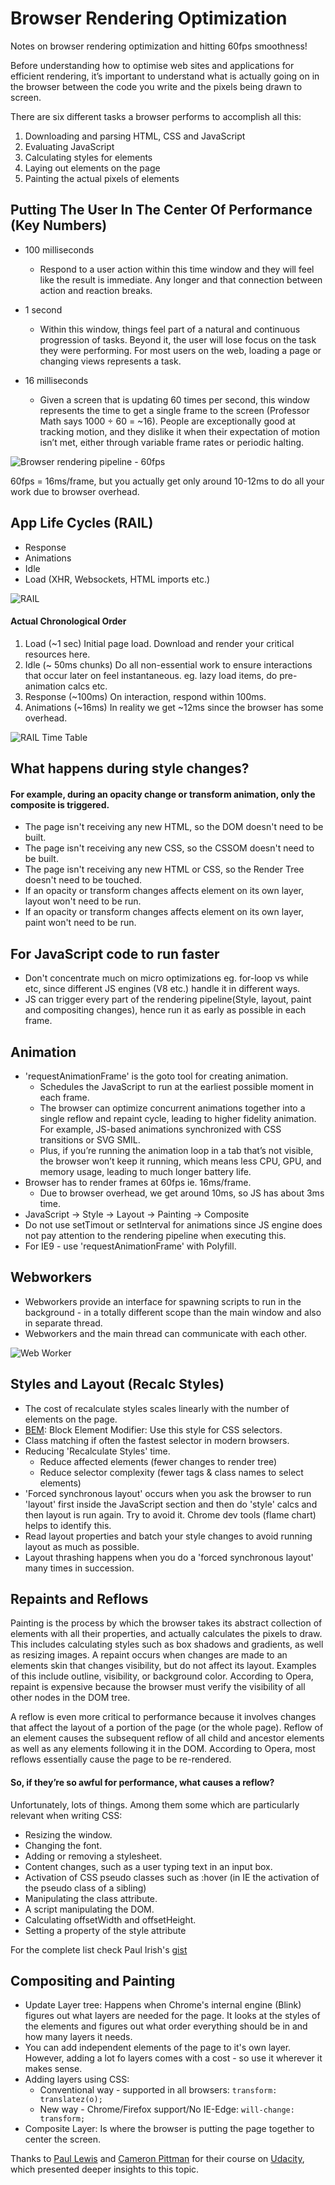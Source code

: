 # Browser Rendering Optimization
Notes on browser rendering optimization and hitting 60fps smoothness!

Before understanding how to optimise web sites and applications for efficient rendering, it’s important to understand what is actually going on in the browser between the code you write and the pixels being drawn to screen. 

There are six different tasks a browser performs to accomplish all this:

1. Downloading and parsing HTML, CSS and JavaScript
2. Evaluating JavaScript
3. Calculating styles for elements
4. Laying out elements on the page
5. Painting the actual pixels of elements

## Putting The User In The Center Of Performance (Key Numbers)

 * 100 milliseconds
    * Respond to a user action within this time window and they will feel like the result is immediate. Any longer and that connection between action and reaction breaks.

 * 1 second
    * Within this window, things feel part of a natural and continuous progression of tasks. Beyond it, the user will lose focus on the task they were performing. For most users on the web, loading a page or changing views represents a task.

 * 16 milliseconds
    * Given a screen that is updating 60 times per second, this window represents the time to get a single frame to the screen (Professor Math says 1000 ÷ 60 = ~16). People are exceptionally good at tracking motion, and they dislike it when their expectation of motion isn’t met, either through variable frame rates or periodic halting.

![Browser rendering pipeline - 60fps](https://cdn.rawgit.com/vasanthk/Browser-Rendering-Optimization/master/imgs/60fps.png)  

60fps = 16ms/frame, but you actually get only around 10-12ms to do all your work due to browser overhead.

## App Life Cycles (RAIL)
 * Response
 * Animations
 * Idle
 * Load (XHR, Websockets, HTML imports etc.)
 
![RAIL](https://cdn.rawgit.com/vasanthk/Browser-Rendering-Optimization/master/imgs/RAIL.png)
 
#### Actual Chronological Order
1. Load (~1 sec) Initial page load. Download and render your critical resources here.
2. Idle (~ 50ms chunks) Do all non-essential work to ensure interactions that occur later on feel instantaneous. eg. lazy load items, do pre-animation calcs etc.
3. Response (~100ms) On interaction, respond within 100ms.
4. Animations (~16ms) In reality we get ~12ms since the browser has some overhead.

![RAIL Time Table](https://cdn.rawgit.com/vasanthk/Browser-Rendering-Optimization/master/imgs/RAIL-Time-Table.jpg)

## What happens during style changes?
#### For example, during an opacity change or transform animation, only the composite is triggered.
* The page isn't receiving any new HTML, so the DOM doesn't need to be built.
* The page isn't receiving any new CSS, so the CSSOM doesn't need to be built.
* The page isn't receiving any new HTML or CSS, so the Render Tree doesn't need to be touched.
* If an opacity or transform changes affects element on its own layer, layout won't need to be run.
* If an opacity or transform changes affects element on its own layer, paint won't need to be run.

## For JavaScript code to run faster
* Don't concentrate much on micro optimizations eg. for-loop vs while etc, since different JS engines (V8 etc.) handle it in different ways.
* JS can trigger every part of the rendering pipeline(Style, layout, paint and compositing changes), hence run it as early as possible in each frame.

## Animation
* 'requestAnimationFrame' is the goto tool for creating animation.
  * Schedules the JavaScript to run at the earliest possible moment in each frame.
  * The browser can optimize concurrent animations together into a single reflow and repaint cycle, leading to higher fidelity animation. For example, JS-based animations synchronized with CSS transitions or SVG SMIL. 
  * Plus, if you’re running the animation loop in a tab that’s not visible, the browser won’t keep it running, which means less CPU, GPU, and memory usage, leading to much longer battery life.
* Browser has to render frames at 60fps ie. 16ms/frame.
	* Due to browser overhead, we get around 10ms, so JS has about 3ms time.
* JavaScript -> Style -> Layout -> Painting -> Composite
* Do not use setTimout or setInterval for animations since JS engine does not pay attention to the rendering pipeline when executing this.
* For IE9 - use 'requestAnimationFrame' with Polyfill.

## Webworkers
* Webworkers provide an interface for spawning scripts to run in the background - in a totally different scope than the main window and also in separate thread.
* Webworkers and the main thread can communicate with each other.

![Web Worker](https://cdn.rawgit.com/vasanthk/Browser-Rendering-Optimization/master/imgs/Web-Worker.png)

## Styles and Layout (Recalc Styles)
* The cost of recalculate styles scales linearly with the number of elements on the page.
* [BEM](https://css-tricks.com/bem-101/): Block Element Modifier: Use this style for CSS selectors.
* Class matching if often the fastest selector in modern browsers.
* Reducing 'Recalculate Styles' time.
	* Reduce affected elements (fewer changes to render tree)
	* Reduce selector complexity (fewer tags & class names to select elements)
* 'Forced synchronous layout' occurs when you ask the browser to run 'layout' first inside the JavaScript section and then do 'style' calcs and then layout is run again. Try to avoid it. Chrome dev tools (flame chart) helps to identify this.
* Read layout properties and batch your style changes to avoid running layout as much as possible.
* Layout thrashing happens when you do a 'forced synchronous layout' many times in succession.

## Repaints and Reflows
Painting is the process by which the browser takes its abstract collection of elements with all their properties, and actually calculates the pixels to draw. 
This includes calculating styles such as box shadows and gradients, as well as resizing images.
A repaint occurs when changes are made to an elements skin that changes visibility, but do not affect its layout. 
Examples of this include outline, visibility, or background color. According to Opera, repaint is expensive because the browser must verify the visibility of all other nodes in the DOM tree.

A reflow is even more critical to performance because it involves changes that affect the layout of a portion of the page (or the whole page). 
Reflow of an element causes the subsequent reflow of all child and ancestor elements as well as any elements following it in the DOM. 
According to Opera, most reflows essentially cause the page to be re-rendered.

#### So, if they’re so awful for performance, what causes a reflow?
Unfortunately, lots of things. Among them some which are particularly relevant when writing CSS:

* Resizing the window.
* Changing the font.
* Adding or removing a stylesheet.
* Content changes, such as a user typing text in an input box.
* Activation of CSS pseudo classes such as :hover (in IE the activation of the pseudo class of a sibling)
* Manipulating the class attribute.
* A script manipulating the DOM.
* Calculating offsetWidth and offsetHeight.
* Setting a property of the style attribute

For the complete list check Paul Irish's [gist](https://gist.github.com/paulirish/5d52fb081b3570c81e3a)

## Compositing and Painting
* Update Layer tree: Happens when Chrome's internal engine (Blink) figures out what layers are needed for the page. It looks at the styles of the elements and figures out what order everything should be in and how many layers it needs.
* You can add independent elements of the page to it's own layer. However, adding a lot fo layers comes with a cost - so use it wherever it makes sense. 
* Adding layers using CSS:
  * Conventional way - supported in all browsers: ```transform: translatez(o);```
  * New way - Chrome/Firefox support/No IE-Edge:  ```will-change: transform;```
* Composite Layer: Is where the browser is putting the page together to center the screen.

Thanks to [Paul Lewis](https://twitter.com/aerotwist) and [Cameron Pittman](https://twitter.com/cwpittman) for their course on [Udacity](https://www.udacity.com/course/browser-rendering-optimization--ud860), which presented deeper insights to this topic.
